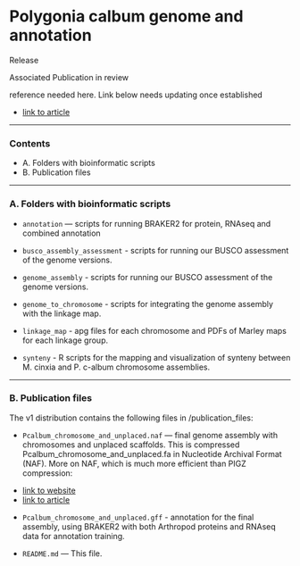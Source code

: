 # Polygonia calbum genome and annotation #

Release 

Associated Publication
in review

reference needed here. Link below needs updating once established

- [link to article]()

***************************************

### Contents ###

+ A. Folders with bioinformatic scripts
+ B. Publication files


***************************************

### A. Folders with bioinformatic scripts  ###

+ `annotation` — scripts for running BRAKER2 for protein, RNAseq and combined annotation

+ `busco_assembly_assessment` - scripts for running our BUSCO assessment of the genome versions.

+ `genome_assembly` - scripts for running our BUSCO assessment of the genome versions.

+ `genome_to_chromosome` - scripts for integrating the genome assembly with the linkage map.

+ `linkage_map` - apg files for each chromosome and PDFs of Marley maps for each linkage group.

+ `synteny` - R scripts for the mapping and visualization of synteny between M. cinxia and P. c-album chromosome assemblies.


***************************************

### B. Publication files ###

The v1 distribution contains the following files in /publication_files:

+ `Pcalbum_chromosome_and_unplaced.naf` — final genome assembly with chromosomes and unplaced scaffolds. This is compressed Pcalbum_chromosome_and_unplaced.fa in Nucleotide Archival Format (NAF). More on NAF, which is much more efficient than PIGZ compression:
- [link to website](https://github.com/KirillKryukov/naf)
- [link to article](https://academic.oup.com/bioinformatics/article/35/19/3826/5364265)

+ `Pcalbum_chromosome_and_unplaced.gff` - annotation for the final assembly, using BRAKER2 with both Arthropod proteins and RNAseq data for annotation training.

+ `README.md` — This file.
